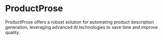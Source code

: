 # ProductProse
ProductProse offers a robust solution for automating product description generation, leveraging advanced AI technologies to save time and improve quality.
